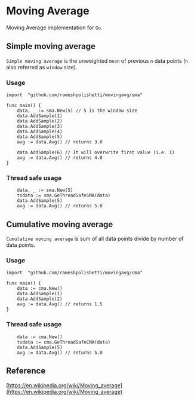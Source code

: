 # Moving Average

Moving Average implementation for `Go`.

## Simple moving average
`Simple moving average` is the unweighted `mean` of previous `n` data points (`n` also referred as `window` size).

### Usage

```
import 	"github.com/rameshpolishetti/movingavg/sma"

func main() {
	data, _ := sma.New(5) // 5 is the window size
	data.AddSample(1)
	data.AddSample(2)
	data.AddSample(3)
	data.AddSample(4)
	data.AddSample(5)
	avg := data.Avg() // returns 3.0

    data.AddSample(6) // It will overwrite first value (i.e. 1)
	avg := data.Avg() // returns 4.0
}
```

### Thread safe usage

```
    data, _ := sma.New(5)
    tsdata := sma.GeThreadSafeSMA(data)
    data.AddSample(5)
    avg := data.Avg() // returns 5.0
```

## Cumulative moving average

`Cumulative moving average` is sum of all data points divide by number of data points.

### Usage

```
import 	"github.com/rameshpolishetti/movingavg/cma"

func main() {
	data := cma.New()
	data.AddSample(1)
	data.AddSample(2)
	avg := data.Avg() // returns 1.5
}
```

### Thread safe usage

```
    data := cma.New()
    tsdata := cma.GeThreadSafeCMA(data)
    data.AddSample(5)
    avg := data.Avg() // returns 5.0
```

## Reference

[https://en.wikipedia.org/wiki/Moving_average](https://en.wikipedia.org/wiki/Moving_average)